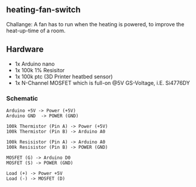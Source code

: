 ## heating-fan-switch

Challange: A fan has to run when the heating is powered, to improve the heat-up-time of a room.

## Hardware

- 1x Arduino nano
- 1x 100k 1% Resisitor
- 1x 100k ptc (3D Printer heatbed sensor)
- 1x N-Channel MOSFET which is full-on @5V GS-Voltage, i.E. Si4776DY

### Schematic

    Arduino +5V -> Power (+5V)
    Arduino GND  -> POWER (GND)

    100k Thermistor (Pin A) -> Power (+5V)
    100k Thermistor (Pin B) -> Arduino A0

    100k Resisistor (Pin A) -> Arduino A0
    100k Resisistor (Pin B) -> POWER (GND)

    MOSFET (G) -> Arduino D0
    MOSFET (S) -> POWER (GND)

    Load (+) -> Power +5V
    Load (-) -> MOSFET (D)
